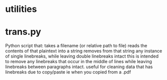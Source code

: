 # utilities
# trans.py
Python script that:
takes a filename (or relative path to file)
reads the contents of that plaintext into a string
removes from that string any instance of single linebreaks, while leaving double linebreaks intact
this is intended to remove any linebreaks that occur in the middle of lines while leaving linebreaks between paragraphs intact.
useful for cleaning data that has linebreaks due to copy/paste ie when you copied from a .pdf
